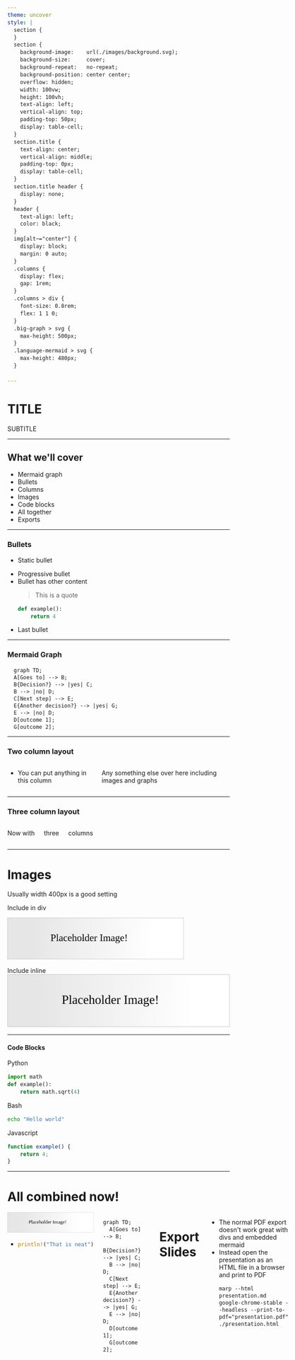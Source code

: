 ```yaml
---
theme: uncover
style: |
  section {
  }
  section {
    background-image:    url(./images/background.svg);
    background-size:     cover;
    background-repeat:   no-repeat;
    background-position: center center;
    overflow: hidden;
    width: 100vw;
    height: 100vh;
    text-align: left;
    vertical-align: top;
    padding-top: 50px;
    display: table-cell;
  }
  section.title {
    text-align: center;
    vertical-align: middle;
    padding-top: 0px;
    display: table-cell;
  }
  section.title header {
    display: none;
  }
  header {
    text-align: left;
    color: black;
  }
  img[alt~="center"] {
    display: block;
    margin: 0 auto;
  }
  .columns {
    display: flex;
    gap: 1rem;
  }
  .columns > div {
    font-size: 0.8rem;
    flex: 1 1 0;
  }
  .big-graph > svg {
    max-height: 500px;
  }
  .language-mermaid > svg {
    max-height: 480px;
  }

---
```


<!-- header: TITLE -->
<!-- _class: title -->

# TITLE

SUBTITLE
<script type="module">
  import mermaid from 'https://cdn.jsdelivr.net/npm/mermaid@10/dist/mermaid.esm.min.mjs';
  mermaid.initialize({ startOnLoad: true });
  await mermaid.run({
    querySelector: '.language-mermaid',
  });
</script>

---

<!-- header: Example > Overview -->

## What we'll cover
- Mermaid graph
- Bullets
- Columns
- Images
- Code blocks
- All together
- Exports

---

<!-- header: Example > Bullets -->
### Bullets
- Static bullet
* Progressive bullet
* Bullet has other content
  > This is a quote
  ```python
  def example():
      return 4
  ```
* Last bullet


---

<!-- header: Example > Mermaid Graph -->

### Mermaid Graph

```mermaid
  graph TD;
  A[Goes to] --> B;
  B{Decision?} --> |yes| C;
  B --> |no| D;
  C[Next step] --> E;
  E{Another decision?} --> |yes| G;
  E --> |no| D;
  D[outcome 1];
  G[outcome 2];
```

---

<!-- header: Example > Columns -->

### Two column layout

<div class=columns>
<div>

- You can put anything in this column

</div>
<div>

Any something else over here including images and graphs

</div>
</div>

---

### Three column layout

<div class=columns>
<div>

Now with

</div>
<div>

three

</div>
<div>

columns

</div>
</div>

---

<!-- header: Example > Images -->

# Images
Usually width 400px is a good setting

Include in div
<div>
    <img width="400px" src=./images/example.svg/>
</div>

Include inline
![width:400px center](./images/example.svg)

---

<!-- header: Example > Code Blocks -->

#### Code Blocks
Python
```python
import math
def example():
    return math.sqrt(4)
```

Bash
```bash
echo "Hello world"
```

Javascript
```javascript
function example() {
    return 4;
}
```

---

<!-- header: Example > Together! -->

# All combined now!

<div class=columns>
<div>
    <img width="400px" src=./images/example.svg/>

*
  ```rust
  println!("That is neat")
  ```

</div>

<div>

```mermaid
graph TD;
  A[Goes to] --> B;
  B{Decision?} --> |yes| C;
  B --> |no| D;
  C[Next step] --> E;
  E{Another decision?} --> |yes| G;
  E --> |no| D;
  D[outcome 1];
  G[outcome 2];
```

</div>

---

<!-- header: Example > Exporting -->

# Export Slides
* The normal PDF export doesn't work great with divs and embedded mermaid
* Instead open the presentation as an HTML file in a browser and print to PDF
  ```
  marp --html presentation.md
  google-chrome-stable --headless --print-to-pdf="presentation.pdf" ./presentation.html
  ```
